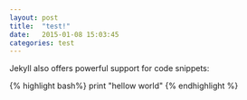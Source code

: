 ```yaml
---
layout: post
title:  "test!"
date:   2015-01-08 15:03:45
categories: test
---
```


Jekyll also offers powerful support for code snippets:

{% highlight bash%}
print "hellow world"
{% endhighlight %}

